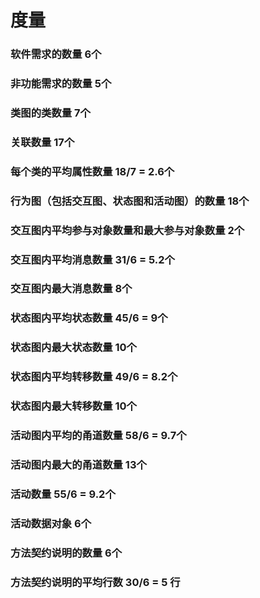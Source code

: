 # 度量

### 软件需求的数量 6个

### 非功能需求的数量 5个

### 类图的类数量  7个

### 关联数量 17个

### 每个类的平均属性数量 18/7 = 2.6个

### 行为图（包括交互图、状态图和活动图）的数量 18个

### 交互图内平均参与对象数量和最大参与对象数量 2个

### 交互图内平均消息数量 31/6 = 5.2个

### 交互图内最大消息数量  8个

### 状态图内平均状态数量 45/6 = 9个

### 状态图内最大状态数量 10个

### 状态图内平均转移数量 49/6 = 8.2个

### 状态图内最大转移数量 10个

### 活动图内平均的甬道数量 58/6 = 9.7个
 
### 活动图内最大的甬道数量 13个

### 活动数量 55/6 = 9.2个

### 活动数据对象 6个


### 方法契约说明的数量 6个

### 方法契约说明的平均行数 30/6 = 5 行